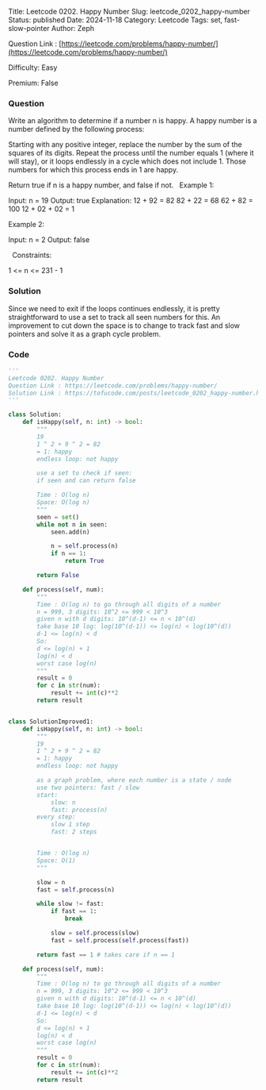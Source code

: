 Title: Leetcode 0202. Happy Number
Slug: leetcode_0202_happy-number
Status: published
Date: 2024-11-18
Category: Leetcode
Tags: set, fast-slow-pointer
Author: Zeph

Question Link : [https://leetcode.com/problems/happy-number/](https://leetcode.com/problems/happy-number/)

Difficulty: Easy

Premium: False

### Question
Write an algorithm to determine if a number n is happy.
A happy number is a number defined by the following process:

Starting with any positive integer, replace the number by the sum of the squares of its digits.
Repeat the process until the number equals 1 (where it will stay), or it loops endlessly in a cycle which does not include 1.
Those numbers for which this process ends in 1 are happy.

Return true if n is a happy number, and false if not.
 
Example 1:

Input: n = 19
Output: true
Explanation:
12 + 92 = 82
82 + 22 = 68
62 + 82 = 100
12 + 02 + 02 = 1

Example 2:

Input: n = 2
Output: false

 
Constraints:

1 <= n <= 231 - 1

### Solution

Since we need to exit if the loops continues endlessly, it is pretty straightforward to use a set to track all seen numbers for this. An improvement to cut down the space is to change to track fast and slow pointers and solve it as a graph cycle problem.

### Code
```python
'''
Leetcode 0202. Happy Number
Question Link : https://leetcode.com/problems/happy-number/
Solution Link : https://tofucode.com/posts/leetcode_0202_happy-number.html
'''

class Solution:
    def isHappy(self, n: int) -> bool:
        """
        19
        1 ^ 2 + 9 ^ 2 = 82
        = 1: happy
        endless loop: not happy

        use a set to check if seen:
        if seen and can return false

        Time : O(log n)
        Space: O(log n)
        """
        seen = set()
        while not n in seen:
            seen.add(n)

            n = self.process(n)
            if n == 1:
                return True

        return False

    def process(self, num):
        """
        Time : O(log n) to go through all digits of a number
        n = 999, 3 digits: 10^2 <= 999 < 10^3
        given n with d digits: 10^(d-1) <= n < 10^(d)
        take base 10 log: log(10^(d-1)) <= log(n) < log(10^(d))
        d-1 <= log(n) < d
        So:
        d <= log(n) + 1
        log(n) < d
        worst case log(n)
        """
        result = 0
        for c in str(num):
            result += int(c)**2
        return result


class SolutionImproved1:
    def isHappy(self, n: int) -> bool:
        """
        19
        1 ^ 2 + 9 ^ 2 = 82
        = 1: happy
        endless loop: not happy

        as a graph problem, where each number is a state / node
        use two pointers: fast / slow
        start:
            slow: n
            fast: process(n)
        every step:
            slow 1 step
            fast: 2 steps


        Time : O(log n)
        Space: O(1)
        """

        slow = n
        fast = self.process(n)

        while slow != fast:
            if fast == 1:
                break

            slow = self.process(slow)
            fast = self.process(self.process(fast))

        return fast == 1 # takes care if n == 1

    def process(self, num):
        """
        Time : O(log n) to go through all digits of a number
        n = 999, 3 digits: 10^2 <= 999 < 10^3
        given n with d digits: 10^(d-1) <= n < 10^(d)
        take base 10 log: log(10^(d-1)) <= log(n) < log(10^(d))
        d-1 <= log(n) < d
        So:
        d <= log(n) + 1
        log(n) < d
        worst case log(n)
        """
        result = 0
        for c in str(num):
            result += int(c)**2
        return result


```

